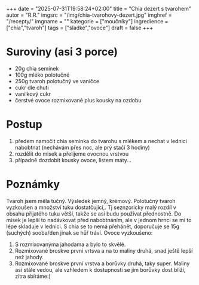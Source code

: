 
+++
date = "2025-07-31T19:58:24+02:00"
title = "Chia dezert s tvarohem"
autor = "R.R."
imgsrc = "/img/chia-tvarohovy-dezert.jpg"
imghref = "/recepty/"
imgname = ""
kategorie = ["moučníky"]
ingredience = ["chia","tvaroh"]
tags = ["sladké","ovoce"]
draft = false
+++


# Suroviny (asi 3 porce)
- 20g chia semínek
- 100g mléko polotučné
- 250g tvaroh polotučný ve vaničce 
- cukr dle chuti
- vanilkový cukr
- čerstvé ovoce rozmixované plus kousky na ozdobu

# Postup
1. předem namočit chia semínka do tvarohu s mlékem a nechat v lednici nabobtnat (nechávám přes noc, ale prý stačí 3 hodiny)
2. rozdělit do misek a přelijeme ovocnou vrstvou
3. případně dozdobit kousky ovoce, listem máty...

# Poznámky
Tvaroh jsem měla tučný. Výsledek jemný, krémový. Polotučný tvaroh vyzkoušen a množství tuku dostatčující,. 
Tj seznzoricky malý rozdíl v obsahu přijatého tuku větší, takže se asi budu používat přednostně. 
Do misek je lepší to nadávkovat před nabobtnáním, ale v jednom hrnci se mi to lépe skladuje v lednici.
S chia se to nemá přehánět, doporučuje se 15g (suchých) sooba/den jinak se hůř tráví. 
Ovoce vyzkoušeno: 
1. S rozmixovanýma jahodama a bylo to skvělé. 
2. Rozmixované broskve prvni vrtsva a na to maliny druhá, snad ještě lepší než jahody.
3. Rozmixované broskve první vrstva a borůvky druhá, taky super. Maliny asi stále vedou, ale vzhledem k dostupnosti se jim borůvky dost blíží, zítra sbíráme:)

<!-- --> 
